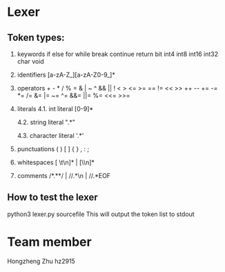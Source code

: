 # Lexer

## Token types:
1. keywords
if else for while break continue return bit int4 int8 int16 int32 char void

2. identifiers
[a-zA-Z_][a-zA-Z0-9_]*

3. operators
\+ - * / % = & | ~ ^ && || ! < > <= >= == != << >> ++ -- += -= *= /= &= |= ~= ^= &&= ||= %= <<= >>=

4. literals
	4.1. int literal
	[0-9]* 

	4.2. string literal
	".*" 

	4.3. character literal
	'.*'
	
5. punctuations
( ) [ ] { } , : ;

6. whitespaces
[ \t\n]* | [\\\n]*

7. comments
/\*.\*\*/ | //.*\n | //.*EOF

## How to test the lexer
python3 lexer.py sourcefile
This will output the token list to stdout

# Team member
Hongzheng Zhu hz2915
